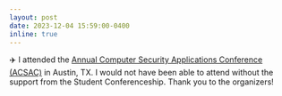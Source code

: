 ```yaml
---
layout: post
date: 2023-12-04 15:59:00-0400
inline: true
---
```


:airplane: I attended the <a href="https://www.acsac.org/" target="blank">Annual Computer Security Applications Conference (ACSAC)</a> in Austin, TX. I would not have been able to attend without the support from the Student Conferenceship. Thank you to the organizers!